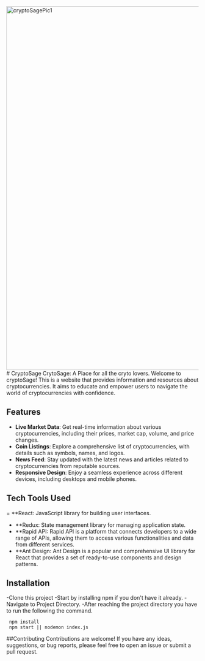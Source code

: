 <img width="950" alt="cryptoSagePic1" src="https://github.com/homosapian1999/CryptoSage/assets/52074379/77590e1a-4b64-4ed8-a1f5-7b699bc3f728">
# CryptoSage
CrytoSage: A Place for all the cryto lovers.
Welcome to cryptoSage! This is a website that provides information and resources about cryptocurrencies. It aims to educate and empower users to navigate the world of cryptocurrencies with confidence.

## Features

- **Live Market Data**: Get real-time information about various cryptocurrencies, including their prices, market cap, volume, and price changes.
- **Coin Listings**: Explore a comprehensive list of cryptocurrencies, with details such as symbols, names, and logos.
- **News Feed**: Stay updated with the latest news and articles related to cryptocurrencies from reputable sources.
- **Responsive Design**: Enjoy a seamless experience across different devices, including desktops and mobile phones.

## Tech Tools Used
= **React: JavaScript library for building user interfaces.
- **Redux: State management library for managing application state.
- **Rapid API: Rapid API is a platform that connects developers to a wide range of APIs, allowing them to access various functionalities and data from different services.
- **Ant Design: Ant Design is a popular and comprehensive UI library for React that provides a set of ready-to-use components and design patterns.

## Installation
-Clone this project
-Start by installing npm if you don't have it already.
-Navigate to Project Directory.
-After reaching the project directory you have to run the following the command.

     npm install 
     npm start || nodemon index.js
##Contributing
Contributions are welcome! If you have any ideas, suggestions, or bug reports, please feel free to open an issue or submit a pull request.



